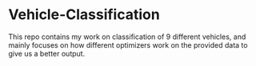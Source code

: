 # Vehicle-Classification
This repo contains my work on classification of 9 different vehicles, and mainly focuses on how different optimizers work on the provided data to give us a better output.
